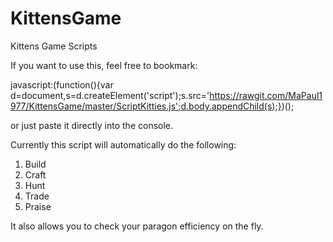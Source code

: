 # KittensGame
Kittens Game Scripts

If you want to use this, feel free to bookmark:

javascript:(function(){var d=document,s=d.createElement('script');s.src='https://rawgit.com/MaPaul1977/KittensGame/master/ScriptKitties.js';d.body.appendChild(s);})();

or just paste it directly into the console.

Currently this script will automatically do the following:

1) Build
2) Craft
3) Hunt
4) Trade
5) Praise

It also allows you to check your paragon efficiency on the fly.
